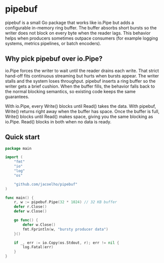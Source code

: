 # pipebuf

pipebuf is a small Go package that works like io.Pipe but adds a configurable in-memory ring buffer. The buffer absorbs short bursts so the writer does not block on every byte when the reader lags. This behavior helps when producers sometimes outpace consumers (for example logging systems, metrics pipelines, or batch encoders).

## Why pick pipebuf over io.Pipe?

io.Pipe forces the writer to wait until the reader drains each write. That strict hand-off fits continuous streaming but hurts when bursts appear. The writer stalls and the system loses throughput. pipebuf inserts a ring buffer so the writer gets a brief cushion. When the buffer fills, the behavior falls back to the normal blocking semantics, so existing code keeps the same guarantees.

With io.Pipe, every Write() blocks until Read() takes the data. With pipebuf, Write() returns right away when the buffer has space. Once the buffer is full, Write() blocks until Read() makes space, giving you the same blocking as io.Pipe. Read() blocks in both when no data is ready.

## Quick start

```go
package main

import (
	"fmt"
	"io"
	"log"
	"os"

	"github.com/jacoelho/pipebuf"
)

func main() {
	r, w := pipebuf.Pipe(32 * 1024) // 32 KB buffer
	defer r.Close()
	defer w.Close()

	go func() {
		defer w.Close()
		fmt.Fprintln(w, "bursty producer data")
	}()

	if _, err := io.Copy(os.Stdout, r); err != nil {
		log.Fatal(err)
	}
}
```
